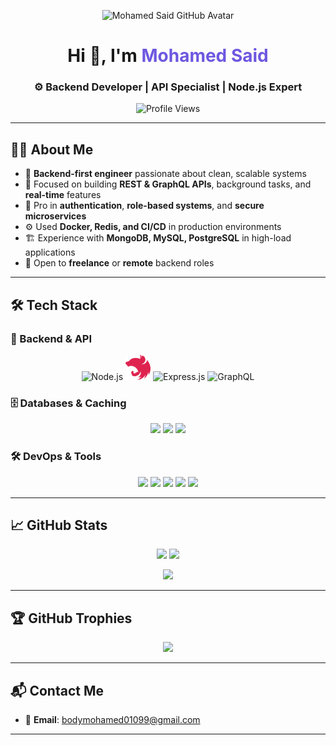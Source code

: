 <!-- HEADER -->
<p align="center">
  <img src="https://i.postimg.cc/d3ztgWK6/2223.png" alt="Mohamed Said GitHub Avatar" width="120" />
</p>


<h1 align="center">Hi 👋, I'm <span style="color:#6e57e0;">Mohamed Said</span></h1>
<h3 align="center">⚙️ Backend Developer | API Specialist | Node.js Expert</h3>

<p align="center">
  <img src="https://komarev.com/ghpvc/?username=Boda-01099&label=Profile%20views&color=blueviolet&style=flat-square" alt="Profile Views" />
</p>

---

## 👨‍💻 About Me

- 🧠 **Backend-first engineer** passionate about clean, scalable systems  
- 📌 Focused on building **REST & GraphQL APIs**, background tasks, and **real-time** features  
- 🔐 Pro in **authentication**, **role-based systems**, and **secure microservices**  
- ⚙️ Used **Docker, Redis, and CI/CD** in production environments  
- 🏗️ Experience with **MongoDB, MySQL, PostgreSQL** in high-load applications  
- 💼 Open to **freelance** or **remote** backend roles

---

## 🛠️ Tech Stack

### 🚀 Backend & API

<p align="center">
  <img src="https://cdn.jsdelivr.net/gh/devicons/devicon/icons/nodejs/nodejs-original.svg" height="40" alt="Node.js" />
  <img src="https://raw.githubusercontent.com/devicons/devicon/master/icons/nestjs/nestjs-original.svg" height="40" alt="NestJS" />
  <img src="https://i.postimg.cc/90PZ4PVg/express.png" height="40" alt="Express.js" />
  <img src="https://cdn.jsdelivr.net/gh/devicons/devicon/icons/graphql/graphql-plain.svg" height="40" alt="GraphQL" />
</p>

### 🗄️ Databases & Caching

<p align="center">
  <img src="https://cdn.jsdelivr.net/gh/devicons/devicon/icons/mongodb/mongodb-original-wordmark.svg" height="40" />
  <img src="https://cdn.jsdelivr.net/gh/devicons/devicon/icons/redis/redis-original-wordmark.svg" height="40" />
  <img src="https://cdn.jsdelivr.net/gh/devicons/devicon/icons/mysql/mysql-original-wordmark.svg" height="40" />
</p>

### 🛠 DevOps & Tools

<p align="center">
  <img src="https://cdn.jsdelivr.net/gh/devicons/devicon/icons/docker/docker-original-wordmark.svg" height="40" />
  <img src="https://cdn.jsdelivr.net/gh/devicons/devicon/icons/nginx/nginx-original.svg" height="40" />
  <img src="https://cdn.jsdelivr.net/gh/devicons/devicon/icons/linux/linux-original.svg" height="40" />
  <img src="https://cdn.jsdelivr.net/gh/devicons/devicon/icons/git/git-original.svg" height="40" />
  <img src="https://cdn.jsdelivr.net/gh/devicons/devicon/icons/jest/jest-plain.svg" height="40" />
</p>

---

## 📈 GitHub Stats

<p align="center">
  <img src="https://github-readme-stats.vercel.app/api?username=Boda-01099&show_icons=true&theme=tokyonight&hide_border=true" width="48%" />
  <img src="https://github-readme-streak-stats.herokuapp.com?user=Boda-01099&theme=tokyonight&hide_border=true" width="48%" />
</p>

<p align="center">
  <img src="https://github-readme-stats.vercel.app/api/top-langs/?username=Boda-01099&layout=compact&theme=tokyonight&hide_border=true" width="48%" />
</p>

---

## 🏆 GitHub Trophies

<p align="center">
  <img src="https://github-profile-trophy.vercel.app/?username=Boda-01099&theme=tokyonight&margin-w=15&margin-h=15" />
</p>

---

## 📬 Contact Me

- 📧 **Email**: [bodymohamed01099@gmail.com](mailto:bodymohamed01099@gmail.com)
---
